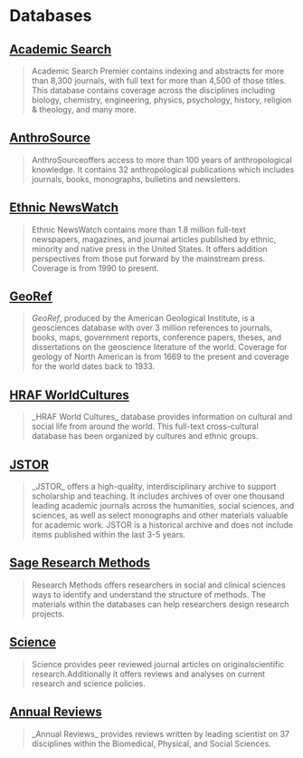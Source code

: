 # Databases

## [Academic Search](http://summit.csuci.edu:2048/login?url=http://search.ebscohost.com/login.aspx?authtype=ip,uid&profile=ehost&defaultdb=aph)

> Academic Search Premier contains indexing and abstracts for more than 8,300 journals, with full text for more than 4,500 of those titles. This database contains coverage across the disciplines including biology, chemistry, engineering, physics, psychology, history, religion & theology, and many more.

## [AnthroSource](http://summit.csuci.edu:2048/login?url=http://anthrosource.onlinelibrary.wiley.com)

> AnthroSourceoffers access to more than 100 years of anthropological knowledge. It contains 32 anthropological publications which includes journals, books, monographs, bulletins and newsletters.

## [Ethnic NewsWatch](http://summit.csuci.edu:2048/login?url=http://proquest.umi.com/pqdweb?RQT=306&TS=1058457987&DBId=14398#sform)

> Ethnic NewsWatch contains more than 1.8 million full-text newspapers, magazines, and journal articles published by ethnic, minority and native press in the United States. It offers addition perspectives from those put forward by the mainstream press. Coverage is from 1990 to present.

## [GeoRef](http://summit.csuci.edu:2048/login?url=http://search.proquest.com/georef/index?accountid=7284)

> _GeoRef_, produced by the American Geological Institute, is a geosciences database with over 3 million references to journals, books, maps, government reports, conference papers, theses, and dissertations on the geoscience literature of the world. Coverage for geology of North American is from 1669 to the present and coverage for the world dates back to 1933.

## [HRAF WorldCultures](http://summit.csuci.edu:2048/login?url=http://ehrafworldcultures.yale.edu/)

> \_HRAF World Cultures\_ database provides information on cultural and social life from around the world. This full-text cross-cultural database has been organized by cultures and ethnic groups.

## [JSTOR](http://summit.csuci.edu:2048/login?url=http://www.jstor.org/search)

> \_JSTOR\_ offers a high-quality, interdisciplinary archive to support scholarship and teaching. It includes archives of over one thousand leading academic journals across the humanities, social sciences, and sciences, as well as select monographs and other materials valuable for academic work. JSTOR is a historical archive and does not include items published within the last 3-5 years.

## [Sage Research Methods](http://summit.csuci.edu:2048/login?url=http://srmo.sagepub.com/)

> Research Methods offers researchers in social and clinical sciences ways to identify and understand the structure of methods. The materials within the databases can help researchers design research projects.

## [Science](http://summit.csuci.edu:2048/login?url=http://www.sciencemag.org)

> Science provides peer reviewed journal articles on originalscientific research.Additionally it offers reviews and analyses on current research and science policies.

## [Annual Reviews](http://summit.csuci.edu:2048/login?url=http://arjournals.annualreviews.org/action/showJournals)

> \_Annual Reviews\_ provides reviews written by leading scientist on 37 disciplines within the Biomedical, Physical, and Social Sciences.



